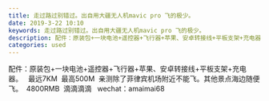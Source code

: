 ```yaml
---
title: 走过路过别错过。出自用大疆无人机mavic pro 飞的极少。
date: 2019-3-22 10:10
keywords: 走过路过别错过。出自用大疆无人机mavic pro 飞的极少。
description: 配件：原装包+一块电池+遥控器+飞行器+苹果、安卓转接线+平板支架+充电器。  最远7KM  最高500M  亲测除了菲律宾机场附近不能飞。其他景点海边随便飞。  4800RMB  滴滴滴滴  wechat：amaimai68  
categories: used
---
```

<td class="t_f" id="postmessage_3279394">

配件：原装包+一块电池+遥控器+飞行器+苹果、安卓转接线+平板支架+充电器。   最远7KM  最高500M  亲测除了菲律宾机场附近不能飞。其他景点海边随便飞。  4800RMB  滴滴滴滴   wechat：amaimai68   <img alt="" border="0" class="zoom" data-cf-modified-0523a63d070697e5bbb10d77-="" file="https://www.google.com/imgres?imgurl=https%3A%2F%2Fimg14.360buyimg.com%2Fn1%2Fs450x450_jfs%2Ft3829%2F11%2F2130351577%2F49649%2Fe58700d2%2F584fcc56Naf8a5293.jpg&amp;imgrefurl=https%3A%2F%2Fitem.jd.com%2F4213324.html&amp;docid=tF0OwHxpb7aoQM&amp;tbnid=961QNpjSR6155M%3A&amp;vet=10ahUKEwjWkPG71ZThAhWjmuYKHQtrA6UQMwg-KAAwAA..i&amp;w=450&amp;h=450&amp;bih=347&amp;biw=803&amp;q=%E5%A4%A7%E7%96%86mavic%20pro&amp;ved=0ahUKEwjWkPG71ZThAhWjmuYKHQtrA6UQMwg-KAAwAA&amp;iact=mrc&amp;uact=8" id="aimg_mXE5D" lazyloadthumb="1" onclick="" onmouseover="" src="https://www.google.com/imgres?imgurl=https%3A%2F%2Fimg14.360buyimg.com%2Fn1%2Fs450x450_jfs%2Ft3829%2F11%2F2130351577%2F49649%2Fe58700d2%2F584fcc56Naf8a5293.jpg&amp;imgrefurl=https%3A%2F%2Fitem.jd.com%2F4213324.html&amp;docid=tF0OwHxpb7aoQM&amp;tbnid=961QNpjSR6155M%3A&amp;vet=10ahUKEwjWkPG71ZThAhWjmuYKHQtrA6UQMwg-KAAwAA..i&amp;w=450&amp;h=450&amp;bih=347&amp;biw=803&amp;q=%E5%A4%A7%E7%96%86mavic%20pro&amp;ved=0ahUKEwjWkPG71ZThAhWjmuYKHQtrA6UQMwg-KAAwAA&amp;iact=mrc&amp;uact=8"/><br/>
<img alt="" border="0" class="zoom" data-cf-modified-0523a63d070697e5bbb10d77-="" file="https://www.google.com/imgres?imgurl=https%3A%2F%2Fwww1.djicdn.com%2Fcms_uploads%2Fckeditor%2Fpictures%2F724%2Fcontent_mavic__7_.jpg&amp;imgrefurl=https%3A%2F%2Fwww.dji.com%2Fcn%2Fnewsroom%2Fnews%2Fdji-mavic&amp;docid=pquIyvp_KT38IM&amp;tbnid=1WYJPXtSCNSu3M%3A&amp;vet=10ahUKEwjWkPG71ZThAhWjmuYKHQtrA6UQMwhEKAYwBg..i&amp;w=800&amp;h=533&amp;bih=347&amp;biw=803&amp;q=%E5%A4%A7%E7%96%86mavic%20pro&amp;ved=0ahUKEwjWkPG71ZThAhWjmuYKHQtrA6UQMwhEKAYwBg&amp;iact=mrc&amp;uact=8" id="aimg_oj1WZ" lazyloadthumb="1" onclick="" onmouseover="" src="https://www.google.com/imgres?imgurl=https%3A%2F%2Fwww1.djicdn.com%2Fcms_uploads%2Fckeditor%2Fpictures%2F724%2Fcontent_mavic__7_.jpg&amp;imgrefurl=https%3A%2F%2Fwww.dji.com%2Fcn%2Fnewsroom%2Fnews%2Fdji-mavic&amp;docid=pquIyvp_KT38IM&amp;tbnid=1WYJPXtSCNSu3M%3A&amp;vet=10ahUKEwjWkPG71ZThAhWjmuYKHQtrA6UQMwhEKAYwBg..i&amp;w=800&amp;h=533&amp;bih=347&amp;biw=803&amp;q=%E5%A4%A7%E7%96%86mavic%20pro&amp;ved=0ahUKEwjWkPG71ZThAhWjmuYKHQtrA6UQMwhEKAYwBg&amp;iact=mrc&amp;uact=8"/><br/>
<img alt="" border="0" class="zoom" data-cf-modified-0523a63d070697e5bbb10d77-="" file="https://www.google.com/imgres?imgurl=https%3A%2F%2Fimages.contentful.com%2F3mjq8gxwl7y6%2F1l9K2blWfO8suU4iEw4kiw%2Fd6161537ca76b27e968c74f4fcf898d3%2F20160928-DJI-4.jpg&amp;imgrefurl=https%3A%2F%2Fwww.eet-china.com%2Fnews%2F201609281143.html&amp;docid=028WXnIWYxDVNM&amp;tbnid=fm9Z5tJWSky-kM%3A&amp;vet=10ahUKEwjWkPG71ZThAhWjmuYKHQtrA6UQMwhJKAswCw..i&amp;w=730&amp;h=516&amp;bih=347&amp;biw=803&amp;q=%E5%A4%A7%E7%96%86mavic%20pro&amp;ved=0ahUKEwjWkPG71ZThAhWjmuYKHQtrA6UQMwhJKAswCw&amp;iact=mrc&amp;uact=8" id="aimg_vWn5b" lazyloadthumb="1" onclick="" onmouseover="" src="https://www.google.com/imgres?imgurl=https%3A%2F%2Fimages.contentful.com%2F3mjq8gxwl7y6%2F1l9K2blWfO8suU4iEw4kiw%2Fd6161537ca76b27e968c74f4fcf898d3%2F20160928-DJI-4.jpg&amp;imgrefurl=https%3A%2F%2Fwww.eet-china.com%2Fnews%2F201609281143.html&amp;docid=028WXnIWYxDVNM&amp;tbnid=fm9Z5tJWSky-kM%3A&amp;vet=10ahUKEwjWkPG71ZThAhWjmuYKHQtrA6UQMwhJKAswCw..i&amp;w=730&amp;h=516&amp;bih=347&amp;biw=803&amp;q=%E5%A4%A7%E7%96%86mavic%20pro&amp;ved=0ahUKEwjWkPG71ZThAhWjmuYKHQtrA6UQMwhJKAswCw&amp;iact=mrc&amp;uact=8"/><br/>
<img alt="" border="0" class="zoom" data-cf-modified-0523a63d070697e5bbb10d77-="" file="https://www.google.com/imgres?imgurl=https%3A%2F%2Fpic.pimg.tw%2Fbdseetheworld%2F1487867352-4107426685_l.jpg&amp;imgrefurl=http%3A%2F%2Fbdseetheworld.pixnet.net%2Fblog%2Fpost%2F339971657-%25E3%2580%2590dji%25E3%2580%2591%25E5%25A4%25A7%25E7%2596%2586-mavic-pro-%25E7%25A9%25BA%25E6%258B%258D%25E6%25A9%259F%25E3%2580%258E%25E9%2596%258B%25E7%25AE%25B1%25E3%2580%258F&amp;docid=G3C-Irwbo5q70M&amp;tbnid=As01-n7XosLqIM%3A&amp;vet=10ahUKEwjWkPG71ZThAhWjmuYKHQtrA6UQMwhvKCQwJA..i&amp;w=1024&amp;h=743&amp;bih=347&amp;biw=803&amp;q=%E5%A4%A7%E7%96%86mavic%20pro&amp;ved=0ahUKEwjWkPG71ZThAhWjmuYKHQtrA6UQMwhvKCQwJA&amp;iact=mrc&amp;uact=8" id="aimg_V33at" lazyloadthumb="1" onclick="" onmouseover="" src="https://www.google.com/imgres?imgurl=https%3A%2F%2Fpic.pimg.tw%2Fbdseetheworld%2F1487867352-4107426685_l.jpg&amp;imgrefurl=http%3A%2F%2Fbdseetheworld.pixnet.net%2Fblog%2Fpost%2F339971657-%25E3%2580%2590dji%25E3%2580%2591%25E5%25A4%25A7%25E7%2596%2586-mavic-pro-%25E7%25A9%25BA%25E6%258B%258D%25E6%25A9%259F%25E3%2580%258E%25E9%2596%258B%25E7%25AE%25B1%25E3%2580%258F&amp;docid=G3C-Irwbo5q70M&amp;tbnid=As01-n7XosLqIM%3A&amp;vet=10ahUKEwjWkPG71ZThAhWjmuYKHQtrA6UQMwhvKCQwJA..i&amp;w=1024&amp;h=743&amp;bih=347&amp;biw=803&amp;q=%E5%A4%A7%E7%96%86mavic%20pro&amp;ved=0ahUKEwjWkPG71ZThAhWjmuYKHQtrA6UQMwhvKCQwJA&amp;iact=mrc&amp;uact=8"/></td>
